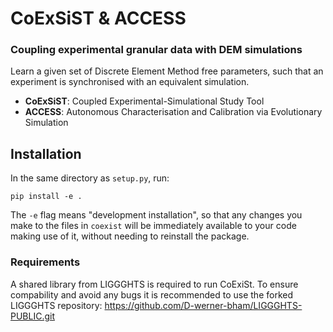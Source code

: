 # CoExSiST & ACCESS
### Coupling experimental granular data with DEM simulations

Learn a given set of Discrete Element Method free parameters, such that an experiment is synchronised with an equivalent simulation.

- **CoExSiST**: Coupled Experimental-Simulational Study Tool
- **ACCESS**: Autonomous Characterisation and Calibration via Evolutionary Simulation 



## Installation
In the same directory as `setup.py`, run:

```
pip install -e .
```

The `-e` flag means "development installation", so that any changes you make to
the files in `coexist` will be immediately available to your code making use of
it, without needing to reinstall the package.

### Requirements
A shared library from LIGGGHTS is required to run CoExiSt. To ensure compability and 
avoid any bugs it is recommended to use the forked LIGGGHTS repository:
https://github.com/D-werner-bham/LIGGGHTS-PUBLIC.git
